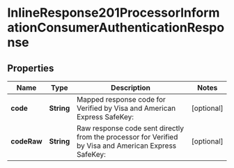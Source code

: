 
# InlineResponse201ProcessorInformationConsumerAuthenticationResponse

## Properties
Name | Type | Description | Notes
------------ | ------------- | ------------- | -------------
**code** | **String** | Mapped response code for Verified by Visa and American Express SafeKey:  |  [optional]
**codeRaw** | **String** | Raw response code sent directly from the processor for Verified by Visa and American Express SafeKey:  |  [optional]



